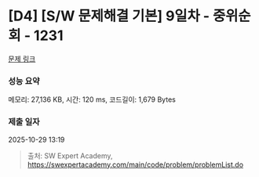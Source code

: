 # [D4] [S/W 문제해결 기본] 9일차 - 중위순회 - 1231 

[문제 링크](https://swexpertacademy.com/main/code/problem/problemDetail.do?contestProbId=AV140YnqAIECFAYD) 

### 성능 요약

메모리: 27,136 KB, 시간: 120 ms, 코드길이: 1,679 Bytes

### 제출 일자

2025-10-29 13:19



> 출처: SW Expert Academy, https://swexpertacademy.com/main/code/problem/problemList.do